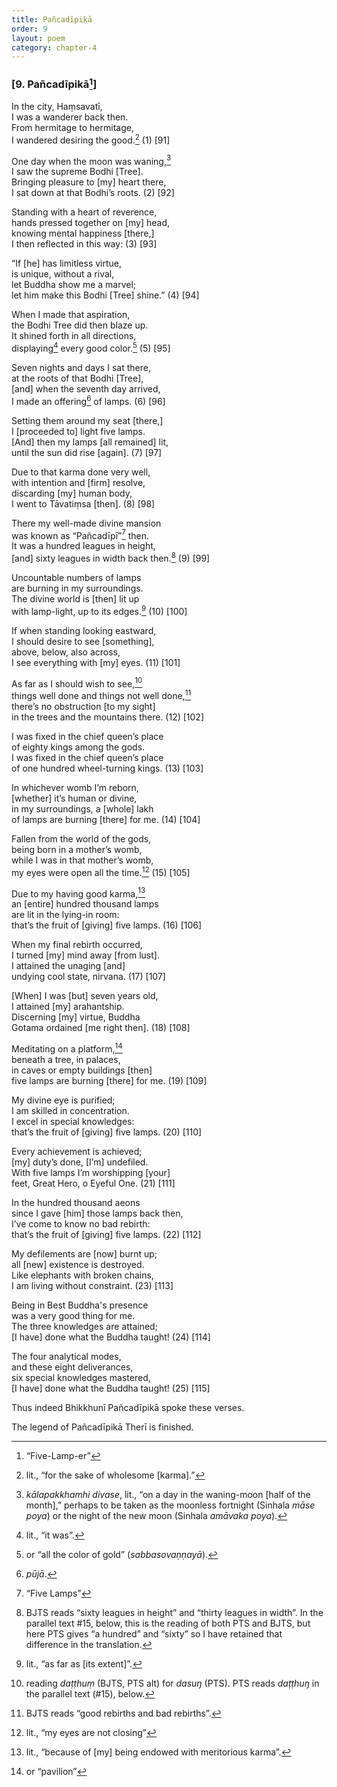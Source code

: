 ```yaml
---
title: Pañcadīpikā
order: 9
layout: poem
category: chapter-4
---
```


### \[9. Pañcadīpikā[^1]\]

In the city, Haṃsavatī,  
I was a wanderer back then.  
From hermitage to hermitage,  
I wandered desiring the good.[^2] (1) \[91\]

One day when the moon was waning,[^3]  
I saw the supreme Bodhi \[Tree\].  
Bringing pleasure to \[my\] heart there,  
I sat down at that Bodhi’s roots. (2) \[92\]

Standing with a heart of reverence,  
hands pressed together on \[my\] head,  
knowing mental happiness \[there,\]  
I then reflected in this way: (3) \[93\]

“If \[he\] has limitless virtue,  
is unique, without a rival,  
let Buddha show me a marvel;  
let him make this Bodhi \[Tree\] shine.” (4) \[94\]

When I made that aspiration,  
the Bodhi Tree did then blaze up.  
It shined forth in all directions,  
displaying[^4] every good color.[^5] (5) \[95\]

Seven nights and days I sat there,  
at the roots of that Bodhi \[Tree\],  
\[and\] when the seventh day arrived,  
I made an offering[^6] of lamps. (6) \[96\]

Setting them around my seat \[there,\]  
I \[proceeded to\] light five lamps.  
\[And\] then my lamps \[all remained\] lit,  
until the sun did rise \[again\]. (7) \[97\]

Due to that karma done very well,  
with intention and \[firm\] resolve,  
discarding \[my\] human body,  
I went to Tāvatiṃsa \[then\]. (8) \[98\]

There my well-made divine mansion  
was known as “Pañcadīpī”[^7] then.  
It was a hundred leagues in height,  
\[and\] sixty leagues in width back then.[^8] (9) \[99\]

Uncountable numbers of lamps  
are burning in my surroundings.  
The divine world is \[then\] lit up  
with lamp-light, up to its edges.[^9] (10) \[100\]

If when standing looking eastward,  
I should desire to see \[something\],  
above, below, also across,  
I see everything with \[my\] eyes. (11) \[101\]

As far as I should wish to see,[^10]  
things well done and things not well done,[^11]  
there’s no obstruction \[to my sight\]  
in the trees and the mountains there. (12) \[102\]

I was fixed in the chief queen’s place  
of eighty kings among the gods.  
I was fixed in the chief queen’s place  
of one hundred wheel-turning kings. (13) \[103\]

In whichever womb I’m reborn,  
\[whether\] it’s human or divine,  
in my surroundings, a \[whole\] lakh  
of lamps are burning \[there\] for me. (14) \[104\]

Fallen from the world of the gods,  
being born in a mother’s womb,  
while I was in that mother’s womb,  
my eyes were open all the time.[^12] (15) \[105\]

Due to my having good karma,[^13]  
an \[entire\] hundred thousand lamps  
are lit in the lying-in room:  
that’s the fruit of \[giving\] five lamps. (16) \[106\]

When my final rebirth occurred,  
I turned \[my\] mind away \[from lust\].  
I attained the unaging \[and\]  
undying cool state, nirvana. (17) \[107\]

\[When\] I was \[but\] seven years old,  
I attained \[my\] arahantship.  
Discerning \[my\] virtue, Buddha  
Gotama ordained \[me right then\]. (18) \[108\]

Meditating on a platform,[^14]  
beneath a tree, in palaces,  
in caves or empty buildings \[then\]  
five lamps are burning \[there\] for me. (19) \[109\]

My divine eye is purified;  
I am skilled in concentration.  
I excel in special knowledges:  
that’s the fruit of \[giving\] five lamps. (20) \[110\]

Every achievement is achieved;  
\[my\] duty’s done, \[I’m\] undefiled.  
With five lamps I’m worshipping \[your\]  
feet, Great Hero, o Eyeful One. (21) \[111\]

In the hundred thousand aeons  
since I gave \[him\] those lamps back then,  
I’ve come to know no bad rebirth:  
that’s the fruit of \[giving\] five lamps. (22) \[112\]

My defilements are \[now\] burnt up;  
all \[new\] existence is destroyed.  
Like elephants with broken chains,  
I am living without constraint. (23) \[113\]

Being in Best Buddha's presence  
was a very good thing for me.  
The three knowledges are attained;  
\[I have\] done what the Buddha taught! (24) \[114\]

The four analytical modes,  
and these eight deliverances,  
six special knowledges mastered,  
\[I have\] done what the Buddha taught! (25) \[115\]

Thus indeed Bhikkhunī Pañcadīpikā spoke these verses.

The legend of Pañcadīpikā Therī is finished.

[^1]: “Five-Lamp-er”

[^2]: lit., “for the sake of wholesome \[karma\].”

[^3]: *kālapakkhamhi divase*, lit., “on a day in the waning-moon \[half of the month\],” perhaps to be taken as the moonless fortnight (Sinhala *māse poya*) or the night of the new moon (Sinhala *amāvaka poya*).

[^4]: lit., “it was”.

[^5]: or “all the color of gold” (*sabbasovaṇṇayā*).

[^6]: *pūjā*.

[^7]: “Five Lamps”

[^8]: BJTS reads “sixty leagues in height” and “thirty leagues in width”. In the parallel text \#15, below, this is the reading of both PTS and BJTS, but here PTS gives “a hundred” and “sixty” so I have retained that difference in the translation.

[^9]: lit., “as far as \[its extent\]”.

[^10]: reading *daṭṭhuṃ* (BJTS, PTS alt) for *dasuŋ* (PTS). PTS reads *daṭṭhuŋ* in the parallel text (\#15), below.

[^11]: BJTS reads “good rebirths and bad rebirths”.

[^12]: lit., “my eyes are not closing”

[^13]: lit., “because of \[my\] being endowed with meritorious karma”.

[^14]: or “pavilion”
